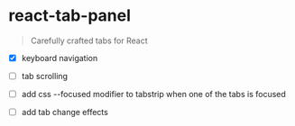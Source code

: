 # react-tab-panel

> Carefully crafted tabs for React

 - [x] keyboard navigation
 - [ ] tab scrolling
 - [ ] add css --focused modifier to tabstrip when one of the tabs is focused
 - [ ] add tab change effects
 
